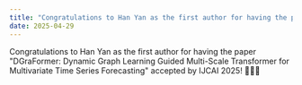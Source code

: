 ```yaml
---
title: "Congratulations to Han Yan as the first author for having the paper \"DGraFormer: Dynamic Graph Learning Guided Multi-Scale Transformer for Multivariate Time Series Forecasting\" accepted by IJCAI 2025! 🎉🎉🎉"
date: 2025-04-29
---
```



<!--more-->

Congratulations to Han Yan as the first author for having the paper "DGraFormer: Dynamic Graph Learning Guided Multi-Scale Transformer for Multivariate Time Series Forecasting" accepted by IJCAI 2025! 🎉🎉🎉